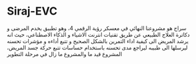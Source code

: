 # Siraj-EVC
سراج هو مشروعنا النهائي في معسكر رؤية الرقمي 4، وهو تطبيق يخدم المرضى و دكاترة العلاج الطبيعي عن طريق تقنيات انترنت الاشياء و الذكاء الاصطناعي، حيث انه يرشد المريض الى كيفية اداء التمرين بالشكل الصحيح و تتبع أداءه و مؤشرات تحسنه ليرسلها الى طبيبه ليراجع مدى تحسنه باستخدام حساسات تتبع حركة جسد المريض، المشروع قيد ما والمشروع ما زال في مرحلة التطوير

